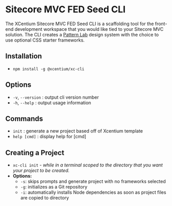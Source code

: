 # Sitecore MVC FED Seed CLI
The XCentium Sitecore MVC FED Seed CLI is a scaffolding tool for the front-end development workspace that you would like tied to your Sitecore MVC solution. The CLI creates a [Pattern Lab](https://patternlab.io/) design system with the choice to use optional CSS starter frameworks.

## Installation

- `npm install -g @xcentium/xc-cli`

## Options
- `-v`, `--version` :   output cli version number
- `-h`, `--help`    :   output usage information

## Commands
- `init`        :   generate a new project based off of Xcentium template
- `help [cmd]`  :   display help for [cmd]

## Creating a Project
- `xc-cli init` - *while in a terminal scoped to the directory that you want your project to be created.*
- **Options:**
  - `-s`: skips prompts and generate project with no frameworks selected
  - `-g`: initializes as a Git repository
  - `-i`: automatically installs Node dependencies as soon as project files are copied to directory

